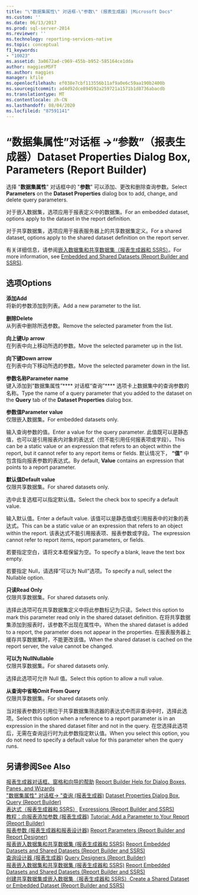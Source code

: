 ```yaml
---
title: "\"数据集属性\" 对话框-\"参数\" (报表生成器) |Microsoft Docs"
ms.custom: ''
ms.date: 06/13/2017
ms.prod: sql-server-2014
ms.reviewer: ''
ms.technology: reporting-services-native
ms.topic: conceptual
f1_keywords:
- "10023"
ms.assetid: 3a0672ad-c969-455b-b952-585164ce1dda
author: maggiesMSFT
ms.author: maggies
manager: kfile
ms.openlocfilehash: ef038e7cbf113556b11af9a0e6c59aa190b2400b
ms.sourcegitcommit: ad4d92dce894592a259721a1571b1d8736abacdb
ms.translationtype: MT
ms.contentlocale: zh-CN
ms.lasthandoff: 08/04/2020
ms.locfileid: "87591141"
---
```

# <a name="dataset-properties-dialog-box-parameters-report-builder"></a><span data-ttu-id="3f7b9-102">“数据集属性”对话框 -&gt;“参数”（报表生成器）</span><span class="sxs-lookup"><span data-stu-id="3f7b9-102">Dataset Properties Dialog Box, Parameters (Report Builder)</span></span>
  <span data-ttu-id="3f7b9-103">选择 "**数据集属性**" 对话框中的 "**参数**" 可以添加、更改和删除查询参数。</span><span class="sxs-lookup"><span data-stu-id="3f7b9-103">Select **Parameters** on the **Dataset Properties** dialog box to add, change, and delete query parameters.</span></span>  
  
 <span data-ttu-id="3f7b9-104">对于嵌入数据集，选项应用于报表定义中的数据集。</span><span class="sxs-lookup"><span data-stu-id="3f7b9-104">For an embedded dataset, options apply to the dataset in the report definition.</span></span>  
  
 <span data-ttu-id="3f7b9-105">对于共享数据集，选项应用于报表服务器上的共享数据集定义。</span><span class="sxs-lookup"><span data-stu-id="3f7b9-105">For a shared dataset, options apply to the shared dataset definition on the report server.</span></span>  
  
 <span data-ttu-id="3f7b9-106">有关详细信息，请参阅[嵌入数据集和共享数据集（报表生成器和 SSRS）](report-data/embedded-and-shared-datasets-report-builder-and-ssrs.md)。</span><span class="sxs-lookup"><span data-stu-id="3f7b9-106">For more information, see [Embedded and Shared Datasets &#40;Report Builder and SSRS&#41;](report-data/embedded-and-shared-datasets-report-builder-and-ssrs.md).</span></span>  
  
## <a name="options"></a><span data-ttu-id="3f7b9-107">选项</span><span class="sxs-lookup"><span data-stu-id="3f7b9-107">Options</span></span>  
 <span data-ttu-id="3f7b9-108">**添加**</span><span class="sxs-lookup"><span data-stu-id="3f7b9-108">**Add**</span></span>  
 <span data-ttu-id="3f7b9-109">将新的参数添加到列表。</span><span class="sxs-lookup"><span data-stu-id="3f7b9-109">Add a new parameter to the list.</span></span>  
  
 <span data-ttu-id="3f7b9-110">**删除**</span><span class="sxs-lookup"><span data-stu-id="3f7b9-110">**Delete**</span></span>  
 <span data-ttu-id="3f7b9-111">从列表中删除所选参数。</span><span class="sxs-lookup"><span data-stu-id="3f7b9-111">Remove the selected parameter from the list.</span></span>  
  
 <span data-ttu-id="3f7b9-112">**向上键**</span><span class="sxs-lookup"><span data-stu-id="3f7b9-112">**Up arrow**</span></span>  
 <span data-ttu-id="3f7b9-113">在列表中向上移动所选的参数。</span><span class="sxs-lookup"><span data-stu-id="3f7b9-113">Move the selected parameter up in the list.</span></span>  
  
 <span data-ttu-id="3f7b9-114">**向下键**</span><span class="sxs-lookup"><span data-stu-id="3f7b9-114">**Down arrow**</span></span>  
 <span data-ttu-id="3f7b9-115">在列表中向下移动所选的参数。</span><span class="sxs-lookup"><span data-stu-id="3f7b9-115">Move the selected parameter down in the list.</span></span>  
  
 <span data-ttu-id="3f7b9-116">**参数名称**</span><span class="sxs-lookup"><span data-stu-id="3f7b9-116">**Parameter name**</span></span>  
 <span data-ttu-id="3f7b9-117">键入添加到“数据集属性”\*\*\*\* 对话框“查询”\*\*\*\* 选项卡上数据集中的查询参数的名称。</span><span class="sxs-lookup"><span data-stu-id="3f7b9-117">Type the name of a query parameter that you added to the dataset on the **Query** tab of the **Dataset Properties** dialog box.</span></span>  
  
 <span data-ttu-id="3f7b9-118">**参数值**</span><span class="sxs-lookup"><span data-stu-id="3f7b9-118">**Parameter value**</span></span>  
 <span data-ttu-id="3f7b9-119">仅限嵌入数据集。</span><span class="sxs-lookup"><span data-stu-id="3f7b9-119">For embedded datasets only.</span></span>  
  
 <span data-ttu-id="3f7b9-120">输入查询参数的值。</span><span class="sxs-lookup"><span data-stu-id="3f7b9-120">Enter a value for the query parameter.</span></span> <span data-ttu-id="3f7b9-121">此值既可以是静态值，也可以是引用报表内对象的表达式（但不能引用任何报表项或字段）。</span><span class="sxs-lookup"><span data-stu-id="3f7b9-121">This can be a static value or an expression that refers to an object within the report, but it cannot refer to any report items or fields.</span></span> <span data-ttu-id="3f7b9-122">默认情况下， **“值”** 中包含指向报表参数的表达式。</span><span class="sxs-lookup"><span data-stu-id="3f7b9-122">By default, **Value** contains an expression that points to a report parameter.</span></span>  
  
 <span data-ttu-id="3f7b9-123">**默认值**</span><span class="sxs-lookup"><span data-stu-id="3f7b9-123">**Default value**</span></span>  
 <span data-ttu-id="3f7b9-124">仅限共享数据集。</span><span class="sxs-lookup"><span data-stu-id="3f7b9-124">For shared datasets only.</span></span>  
  
 <span data-ttu-id="3f7b9-125">选中此复选框可以指定默认值。</span><span class="sxs-lookup"><span data-stu-id="3f7b9-125">Select the check box to specify a default value.</span></span>  
  
 <span data-ttu-id="3f7b9-126">输入默认值。</span><span class="sxs-lookup"><span data-stu-id="3f7b9-126">Enter a default value.</span></span> <span data-ttu-id="3f7b9-127">该值可以是静态值或引用报表中的对象的表达式。</span><span class="sxs-lookup"><span data-stu-id="3f7b9-127">This can be a static value or an expression that refers to an object within the report.</span></span> <span data-ttu-id="3f7b9-128">该表达式不能引用报表项、报表参数或字段。</span><span class="sxs-lookup"><span data-stu-id="3f7b9-128">The expression cannot refer to report items, report parameters, or fields.</span></span>  
  
 <span data-ttu-id="3f7b9-129">若要指定空白，请将文本框保留为空。</span><span class="sxs-lookup"><span data-stu-id="3f7b9-129">To specify a blank, leave the text box empty.</span></span>  
  
 <span data-ttu-id="3f7b9-130">若要指定 Null，请选择“可以为 Null”选项。</span><span class="sxs-lookup"><span data-stu-id="3f7b9-130">To specify a null, select the Nullable option.</span></span>  
  
 <span data-ttu-id="3f7b9-131">**只读**</span><span class="sxs-lookup"><span data-stu-id="3f7b9-131">**Read Only**</span></span>  
 <span data-ttu-id="3f7b9-132">仅限共享数据集。</span><span class="sxs-lookup"><span data-stu-id="3f7b9-132">For shared datasets only.</span></span>  
  
 <span data-ttu-id="3f7b9-133">选择此选项可在共享数据集定义中将此参数标记为只读。</span><span class="sxs-lookup"><span data-stu-id="3f7b9-133">Select this option to mark this parameter read only in the shared dataset definition.</span></span> <span data-ttu-id="3f7b9-134">在将共享数据集添加到报表时，该参数不出现在属性中。</span><span class="sxs-lookup"><span data-stu-id="3f7b9-134">When the shared dataset is added to a report, the parameter does not appear in the properties.</span></span> <span data-ttu-id="3f7b9-135">在报表服务器上缓存共享数据集时，不能更改该值。</span><span class="sxs-lookup"><span data-stu-id="3f7b9-135">When the shared dataset is cached on the report server, the value cannot be changed.</span></span>  
  
 <span data-ttu-id="3f7b9-136">**可以为 Null**</span><span class="sxs-lookup"><span data-stu-id="3f7b9-136">**Nullable**</span></span>  
 <span data-ttu-id="3f7b9-137">仅限共享数据集。</span><span class="sxs-lookup"><span data-stu-id="3f7b9-137">For shared datasets only.</span></span>  
  
 <span data-ttu-id="3f7b9-138">选择此选项可允许 Null 值。</span><span class="sxs-lookup"><span data-stu-id="3f7b9-138">Select this option to allow a null value.</span></span>  
  
 <span data-ttu-id="3f7b9-139">**从查询中省略**</span><span class="sxs-lookup"><span data-stu-id="3f7b9-139">**Omit From Query**</span></span>  
 <span data-ttu-id="3f7b9-140">仅限共享数据集。</span><span class="sxs-lookup"><span data-stu-id="3f7b9-140">For shared datasets only.</span></span>  
  
 <span data-ttu-id="3f7b9-141">当对报表参数的引用位于共享数据集筛选器的表达式中而非查询中时，选择此选项。</span><span class="sxs-lookup"><span data-stu-id="3f7b9-141">Select this option when a reference to a report parameter is in an expression in the shared dataset filter and not in the query.</span></span> <span data-ttu-id="3f7b9-142">在您选择此选项后，无需在查询运行时为此参数指定默认值。</span><span class="sxs-lookup"><span data-stu-id="3f7b9-142">When you select this option, you do not need to specify a default value for this parameter when the query runs.</span></span>  
  
## <a name="see-also"></a><span data-ttu-id="3f7b9-143">另请参阅</span><span class="sxs-lookup"><span data-stu-id="3f7b9-143">See Also</span></span>  
 <span data-ttu-id="3f7b9-144">[报表生成器对话框、窗格和向导的帮助](../../2014/reporting-services/report-builder-help-for-dialog-boxes-panes-and-wizards.md) </span><span class="sxs-lookup"><span data-stu-id="3f7b9-144">[Report Builder Help for Dialog Boxes, Panes, and Wizards](../../2014/reporting-services/report-builder-help-for-dialog-boxes-panes-and-wizards.md) </span></span>  
 <span data-ttu-id="3f7b9-145">["数据集属性" 对话框-> "查询 &#40;报表生成器&#41;](report-data/dataset-properties-dialog-box-query-report-builder.md) </span><span class="sxs-lookup"><span data-stu-id="3f7b9-145">[Dataset Properties Dialog Box, Query &#40;Report Builder&#41;](report-data/dataset-properties-dialog-box-query-report-builder.md) </span></span>  
 <span data-ttu-id="3f7b9-146">[表达式（报表生成器和 SSRS）](report-design/expressions-report-builder-and-ssrs.md) </span><span class="sxs-lookup"><span data-stu-id="3f7b9-146">[Expressions &#40;Report Builder and SSRS&#41;](report-design/expressions-report-builder-and-ssrs.md) </span></span>  
 <span data-ttu-id="3f7b9-147">[教程：向报表添加参数 &#40;报表生成器&#41;](tutorial-add-a-parameter-to-your-report-report-builder.md) </span><span class="sxs-lookup"><span data-stu-id="3f7b9-147">[Tutorial: Add a Parameter to Your Report &#40;Report Builder&#41;](tutorial-add-a-parameter-to-your-report-report-builder.md) </span></span>  
 <span data-ttu-id="3f7b9-148">[报表参数 &#40;报表生成器和报表设计器&#41;](report-design/report-parameters-report-builder-and-report-designer.md) </span><span class="sxs-lookup"><span data-stu-id="3f7b9-148">[Report Parameters &#40;Report Builder and Report Designer&#41;](report-design/report-parameters-report-builder-and-report-designer.md) </span></span>  
 <span data-ttu-id="3f7b9-149">[报表嵌入数据集和共享数据集 &#40;报表生成器和 SSRS&#41;](report-data/report-embedded-datasets-and-shared-datasets-report-builder-and-ssrs.md) </span><span class="sxs-lookup"><span data-stu-id="3f7b9-149">[Report Embedded Datasets and Shared Datasets &#40;Report Builder and SSRS&#41;](report-data/report-embedded-datasets-and-shared-datasets-report-builder-and-ssrs.md) </span></span>  
 <span data-ttu-id="3f7b9-150">[查询设计器 &#40;报表生成器&#41;](../../2014/reporting-services/query-designers-report-builder.md) </span><span class="sxs-lookup"><span data-stu-id="3f7b9-150">[Query Designers &#40;Report Builder&#41;](../../2014/reporting-services/query-designers-report-builder.md) </span></span>  
 <span data-ttu-id="3f7b9-151">[报表嵌入数据集和共享数据集 &#40;报表生成器和 SSRS&#41;](report-data/report-embedded-datasets-and-shared-datasets-report-builder-and-ssrs.md) </span><span class="sxs-lookup"><span data-stu-id="3f7b9-151">[Report Embedded Datasets and Shared Datasets &#40;Report Builder and SSRS&#41;](report-data/report-embedded-datasets-and-shared-datasets-report-builder-and-ssrs.md) </span></span>  
 [<span data-ttu-id="3f7b9-152">创建共享数据集或嵌入数据集（报表生成器和 SSRS）</span><span class="sxs-lookup"><span data-stu-id="3f7b9-152">Create a Shared Dataset or Embedded Dataset &#40;Report Builder and SSRS&#41;</span></span>](report-data/create-a-shared-dataset-or-embedded-dataset-report-builder-and-ssrs.md)  
  
  
